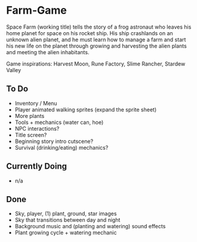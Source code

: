 # Farm-Game
Space Farm (working title) tells the story of a frog astronaut who leaves his home planet for space on his rocket ship. His ship crashlands on an unknown alien planet, and he must learn how to manage a farm and start his new life on the planet through growing and harvesting the alien plants and meeting the alien inhabitants.

Game inspirations: Harvest Moon, Rune Factory, Slime Rancher, Stardew Valley

## To Do
- Inventory / Menu
- Player animated walking sprites (expand the sprite sheet)
- More plants
- Tools + mechanics (water can, hoe)
- NPC interactions?
- Title screen?
- Beginning story intro cutscene?
- Survival (drinking/eating) mechanics?

## Currently Doing
- n/a

## Done
- Sky, player, (1) plant, ground, star images
- Sky that transitions between day and night
- Background music and (planting and watering) sound effects
- Plant growing cycle + watering mechanic
